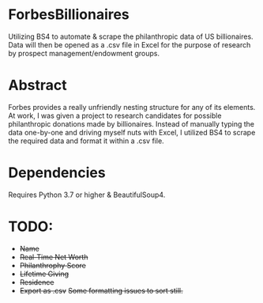 # ForbesBillionaires
Utilizing BS4 to automate &amp; scrape the philanthropic data of US billionaires. Data will then be opened as a .csv file in Excel for the purpose of research by prospect management/endowment groups. 

# Abstract
Forbes provides a really unfriendly nesting structure for any of its elements. At work, I was given a project to research candidates for possible philanthropic donations made by billionaires. Instead of manually typing the data one-by-one and driving myself nuts with Excel, I utilized BS4 to scrape the required data and format it within a .csv file.

# Dependencies
Requires Python 3.7 or higher & BeautifulSoup4.

# TODO:
* ~~Name~~
* ~~Real-Time Net Worth~~
* ~~Philanthrophy Score~~
* ~~Lifetime Giving~~ 
* ~~Residence~~
* ~~Export as .csv~~ ~~Some formatting issues to sort still.~~

